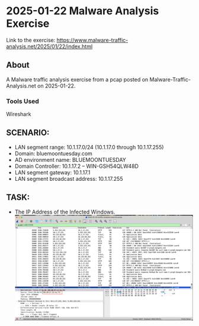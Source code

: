 # 2025-01-22 Malware Analysis Exercise
Link to the exercise: https://www.malware-traffic-analysis.net/2025/01/22/index.html

## About
A Malware traffic analysis exercise from a pcap posted on Malware-Traffic-Analysis.net on 2025-01-22.

### Tools Used
Wireshark

## SCENARIO:
* LAN segment range: 10.1.17.0/24 (10.1.17.0 through 10.1.17.255)
* Domain: bluemoontuesday.com
* AD environment name: BLUEMOONTUESDAY
* Domain Controller: 10.1.17.2 – WIN-GSH54QLW48D
* LAN segment gateway: 10.1.17.1
* LAN segment broadcast address: 10.1.17.255

## TASK:
 * The IP Address of the Infected Windows.
![](img/mal1.png)

